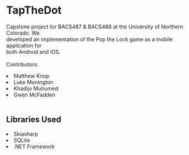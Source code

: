 # TapTheDot

Capstone project for BACS487 & BACS488 at the University of Northern Colorado. We  
developed an implementation of the Pop the Lock game as a mobile application for  
both Android and IOS.   
<br />
Contributors:  
<li>Matthew Knop</li>
<li>Luke Monington</li>
<li>Khadijo Muhumed</li>
<li>Gwen McFadden</li>
<br />

Libraries Used
--------------
<li>Skiasharp</li>
<li>SQLite</li>
<li>.NET Framework</li>
